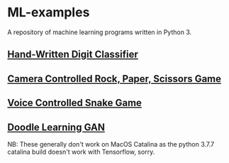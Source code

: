 # ML-examples
A repository of machine learning programs written in Python 3.

## [Hand-Written Digit Classifier](digit-classifier)
## [Camera Controlled Rock, Paper, Scissors Game](camera-rock-paper-scissors)
## [Voice Controlled Snake Game](voice-snake)
## [Doodle Learning GAN](doodle-learner)

NB: These generally don't work on MacOS Catalina as the python 3.7.7 catalina build doesn't work with Tensorflow, sorry.

